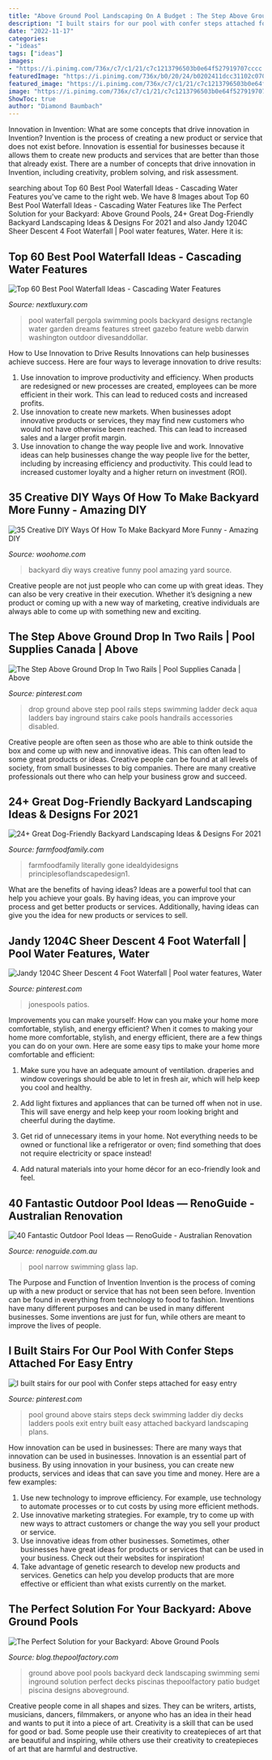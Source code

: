 ```yaml
---
title: "Above Ground Pool Landscaping On A Budget : The Step Above Ground Drop In Two Rails"
description: "I built stairs for our pool with confer steps attached for easy entry"
date: "2022-11-17"
categories:
- "ideas"
tags: ["ideas"]
images:
- "https://i.pinimg.com/736x/c7/c1/21/c7c1213796503b0e64f527919707cccc.jpg"
featuredImage: "https://i.pinimg.com/736x/b0/20/24/b0202411dcc31102c070fe9e9346e72d.jpg"
featured_image: "https://i.pinimg.com/736x/c7/c1/21/c7c1213796503b0e64f527919707cccc.jpg"
image: "https://i.pinimg.com/736x/c7/c1/21/c7c1213796503b0e64f527919707cccc.jpg"
ShowToc: true
author: "Diamond Baumbach"
---
```



Innovation in Invention: What are some concepts that drive innovation in Invention?
Invention is the process of creating a new product or service that does not exist before. Innovation is essential for businesses because it allows them to create new products and services that are better than those that already exist. There are a number of concepts that drive innovation in Invention, including creativity, problem solving, and risk assessment.

	

		
searching about Top 60 Best Pool Waterfall Ideas - Cascading Water Features you've came to the right web. We have 8 Images about Top 60 Best Pool Waterfall Ideas - Cascading Water Features like The Perfect Solution for your Backyard: Above Ground Pools, 24+ Great Dog-Friendly Backyard Landscaping Ideas &amp; Designs For 2021 and also Jandy 1204C Sheer Descent 4 Foot Waterfall | Pool water features, Water. Here it is:
		
    
## Top 60 Best Pool Waterfall Ideas - Cascading Water Features

<img loading=lazy src="http://nextluxury.com/wp-content/uploads/pergola-backyard-ideas-pool-waterfall.jpg" onerror="this.onerror=null;this.src='https://tse2.mm.bing.net/th?id=OIP.WF-k8W2kRjm677QHOtKzugHaFT&amp;pid=15.1';" alt="Top 60 Best Pool Waterfall Ideas - Cascading Water Features">

_Source: nextluxury.com_

>pool waterfall pergola swimming pools backyard designs rectangle water garden dreams features street gazebo feature webb darwin washington outdoor divesanddollar. 

	

How to Use Innovation to Drive Results
Innovations can help businesses achieve success. Here are four ways to leverage innovation to drive results:
1. Use innovation to improve productivity and efficiency. When products are redesigned or new processes are created, employees can be more efficient in their work. This can lead to reduced costs and increased profits.
2. Use innovation to create new markets. When businesses adopt innovative products or services, they may find new customers who would not have otherwise been reached. This can lead to increased sales and a larger profit margin.
3. Use innovation to change the way people live and work. Innovative ideas can help businesses change the way people live for the better, including by increasing efficiency and productivity. This could lead to increased customer loyalty and a higher return on investment (ROI).

    
## 35 Creative DIY Ways Of How To Make Backyard More Funny - Amazing DIY

<img loading=lazy src="http://www.woohome.com/wp-content/uploads/2013/08/DIY-Ways-Of-Backyard-07.jpg" onerror="this.onerror=null;this.src='https://tse3.mm.bing.net/th?id=OIP.6hms1mmUl4qQ_lgjgPf9rwHaIO&amp;pid=15.1';" alt="35 Creative DIY Ways Of How To Make Backyard More Funny - Amazing DIY">

_Source: woohome.com_

>backyard diy ways creative funny pool amazing yard source. 

	

Creative people are not just people who can come up with great ideas. They can also be very creative in their execution. Whether it’s designing a new product or coming up with a new way of marketing, creative individuals are always able to come up with something new and exciting.

    
## The Step Above Ground Drop In Two Rails | Pool Supplies Canada | Above

<img loading=lazy src="https://i.pinimg.com/736x/c7/c1/21/c7c1213796503b0e64f527919707cccc.jpg" onerror="this.onerror=null;this.src='https://tse4.mm.bing.net/th?id=OIP.lCF5fhu2boUJ2yAO0Q3f2wAAAA&amp;pid=15.1';" alt="The Step Above Ground Drop In Two Rails | Pool Supplies Canada | Above">

_Source: pinterest.com_

>drop ground above step pool rails steps swimming ladder deck aqua ladders bay inground stairs cake pools handrails accessories disabled. 

	

Creative people are often seen as those who are able to think outside the box and come up with new and innovative ideas. This can often lead to some great products or ideas. Creative people can be found at all levels of society, from small businesses to big companies. There are many creative professionals out there who can help your business grow and succeed.

    
## 24+ Great Dog-Friendly Backyard Landscaping Ideas &amp; Designs For 2021

<img loading=lazy src="https://farmfoodfamily.com/wp-content/uploads/2018/11/dog-friendly-landscaping-ideas-600x900.jpg" onerror="this.onerror=null;this.src='https://tse2.mm.bing.net/th?id=OIP.T_tnlB2kIsNGCmke2VF4jAHaLH&amp;pid=15.1';" alt="24+ Great Dog-Friendly Backyard Landscaping Ideas &amp; Designs For 2021">

_Source: farmfoodfamily.com_

>farmfoodfamily literally gone idealdyidesigns principlesoflandscapedesign1. 

	

What are the benefits of having ideas?
Ideas are a powerful tool that can help you achieve your goals. By having ideas, you can improve your process and get better products or services. Additionally, having ideas can give you the idea for new products or services to sell.

    
## Jandy 1204C Sheer Descent 4 Foot Waterfall | Pool Water Features, Water

<img loading=lazy src="https://i.pinimg.com/736x/0e/d5/8b/0ed58b3c2a9b6d4ae0c842540a37567f.jpg" onerror="this.onerror=null;this.src='https://tse1.mm.bing.net/th?id=OIP.jMD0ZQNWqCMSYDx2B-CmwgHaE8&amp;pid=15.1';" alt="Jandy 1204C Sheer Descent 4 Foot Waterfall | Pool water features, Water">

_Source: pinterest.com_

>jonespools patios. 

	

Improvements you can make yourself: How can you make your home more comfortable, stylish, and energy efficient?
When it comes to making your home more comfortable, stylish, and energy efficient, there are a few things you can do on your own. Here are some easy tips to make your home more comfortable and efficient: 
1. Make sure you have an adequate amount of ventilation. draperies and window coverings should be able to let in fresh air, which will help keep you cool and healthy.

2. Add light fixtures and appliances that can be turned off when not in use. This will save energy and help keep your room looking bright and cheerful during the daytime.

3. Get rid of unnecessary items in your home. Not everything needs to be owned or functional like a refrigerator or oven; find something that does not require electricity or space instead!

4. Add natural materials into your home décor for an eco-friendly look and feel.

    
## 40 Fantastic Outdoor Pool Ideas — RenoGuide - Australian Renovation

<img loading=lazy src="https://static1.squarespace.com/static/55bebb51e4b036c52ebe8c45/t/561b5107e4b01fb24a294623/1444630795956/Narrow+Swimming+Pool" onerror="this.onerror=null;this.src='https://tse1.mm.bing.net/th?id=OIP.75efSQ4GqoaxmuJQKnWk5wHaLJ&amp;pid=15.1';" alt="40 Fantastic Outdoor Pool Ideas — RenoGuide - Australian Renovation">

_Source: renoguide.com.au_

>pool narrow swimming glass lap. 

	

The Purpose and Function of Invention
Invention is the process of coming up with a new product or service that has not been seen before. Invention can be found in everything from technology to food to fashion. Inventions have many different purposes and can be used in many different businesses. Some inventions are just for fun, while others are meant to improve the lives of people.

    
## I Built Stairs For Our Pool With Confer Steps Attached For Easy Entry

<img loading=lazy src="https://i.pinimg.com/736x/b0/20/24/b0202411dcc31102c070fe9e9346e72d.jpg" onerror="this.onerror=null;this.src='https://tse3.mm.bing.net/th?id=OIP.KlMH4J42hf3OEnbJcG3yfAHaJ3&amp;pid=15.1';" alt="I built stairs for our pool with Confer steps attached for easy entry">

_Source: pinterest.com_

>pool ground above stairs steps deck swimming ladder diy decks ladders pools exit entry built easy attached backyard landscaping plans. 

	

How innovation can be used in businesses: There are many ways that innovation can be used in businesses.
Innovation is an essential part of business. By using innovation in your business, you can create new products, services and ideas that can save you time and money. Here are a few examples: 
1. Use new technology to improve efficiency. For example, use technology to automate processes or to cut costs by using more efficient methods. 
2. Use innovative marketing strategies. For example, try to come up with new ways to attract customers or change the way you sell your product or service. 
3. Use innovative ideas from other businesses. Sometimes, other businesses have great ideas for products or services that can be used in your business. Check out their websites for inspiration! 
4. Take advantage of genetic research to develop new products and services. Genetics can help you develop products that are more effective or efficient than what exists currently on the market.

    
## The Perfect Solution For Your Backyard: Above Ground Pools

<img loading=lazy src="https://blog-media.thepoolfactory.com/blog/wp-content/uploads/2013/04/the-perfect-solution-for-your-backyard-is-an-above-ground-pool.jpg" onerror="this.onerror=null;this.src='https://tse3.mm.bing.net/th?id=OIP.RlI8YeRvoZ_TcvyC1fsDmAHaEu&amp;pid=15.1';" alt="The Perfect Solution for your Backyard: Above Ground Pools">

_Source: blog.thepoolfactory.com_

>ground above pool pools backyard deck landscaping swimming semi inground solution perfect decks piscinas thepoolfactory patio budget piscina designs aboveground. 

	

Creative people come in all shapes and sizes. They can be writers, artists, musicians, dancers, filmmakers, or anyone who has an idea in their head and wants to put it into a piece of art. Creativity is a skill that can be used for good or bad. Some people use their creativity to createpieces of art that are beautiful and inspiring, while others use their creativity to createpieces of art that are harmful and destructive.

